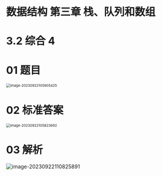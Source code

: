 # 数据结构 第三章 栈、队列和数组



# 3.2 综合 4



# 01 题目

<img src="https://cvp.oss-cn-shanghai.aliyuncs.com/picgo/202309221059503.png" alt="image-20230922105905425" style="zoom: 67%;" />



# 02 标准答案

<img src="https://cvp.oss-cn-shanghai.aliyuncs.com/picgo/202309221058874.png" alt="image-20230922105823692" style="zoom: 67%;" />



# 03 解析

![image-20230922110825891](https://cvp.oss-cn-shanghai.aliyuncs.com/picgo/202309221108487.png)





















# 







# 

